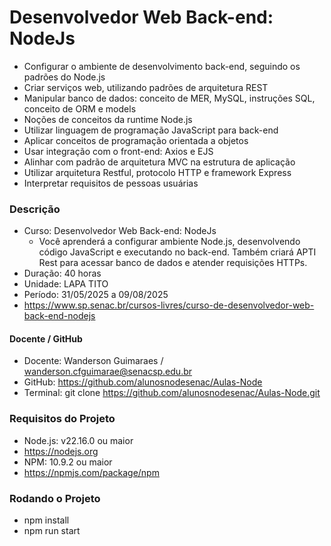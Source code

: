 # Desenvolvedor Web Back-end: NodeJs
- Configurar o ambiente de desenvolvimento back-end, seguindo os padrões do Node.js
- Criar serviços web, utilizando padrões de arquitetura REST
- Manipular banco de dados: conceito de MER, MySQL, instruções SQL, conceito de ORM e models
- Noções de conceitos da runtime Node.js
- Utilizar linguagem de programação JavaScript para back-end
- Aplicar conceitos de programação orientada a objetos
- Usar integração com o front-end: Axios e EJS
- Alinhar com padrão de arquitetura MVC na estrutura de aplicação
- Utilizar arquitetura Restful, protocolo HTTP e framework Express
- Interpretar requisitos de pessoas usuárias

### Descrição 
- Curso: Desenvolvedor Web Back-end: NodeJs 
  - Você aprenderá a configurar ambiente Node.js, desenvolvendo código JavaScript e executando no back-end. Também criará APTI Rest para acessar banco de dados e atender requisições HTTPs. 
 - Duração: 40 horas 
 - Unidade: LAPA TITO 
 - Período: 31/05/2025 a 09/08/2025 
 - https://www.sp.senac.br/cursos-livres/curso-de-desenvolvedor-web-back-end-nodejs 


#### Docente / GitHub 
- Docente: Wanderson Guimaraes / wanderson.cfguimarae@senacsp.edu.br 
- GitHub: https://github.com/alunosnodesenac/Aulas-Node 
- Terminal: git clone https://github.com/alunosnodesenac/Aulas-Node.git 


### Requisitos do Projeto
- Node.js: v22.16.0 ou maior 
- https://nodejs.org 
- NPM: 10.9.2 ou maior 
- https://npmjs.com/package/npm 


### Rodando o Projeto
- npm install 
- npm run start 
